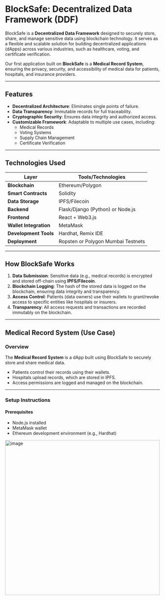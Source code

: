 # **BlockSafe: Decentralized Data Framework (DDF)**  

BlockSafe is a **Decentralized Data Framework** designed to securely store, share, and manage sensitive data using blockchain technology. It serves as a flexible and scalable solution for building decentralized applications (dApps) across various industries, such as healthcare, voting, and certificate verification.  

Our first application built on **BlockSafe** is a **Medical Record System**, ensuring the privacy, security, and accessibility of medical data for patients, hospitals, and insurance providers.

---

## **Features**
- **Decentralized Architecture**: Eliminates single points of failure.
- **Data Transparency**: Immutable records for full traceability.
- **Cryptographic Security**: Ensures data integrity and authorized access.
- **Customizable Framework**: Adaptable to multiple use cases, including:
  - Medical Records
  - Voting Systems
  - Supply Chain Management
  - Certificate Verification

---

## **Technologies Used**

| **Layer**              | **Tools/Technologies**                                                                            |
|------------------------|---------------------------------------------------------------------------------------------------|
| **Blockchain**         | Ethereum/Polygon                                                                                 |
| **Smart Contracts**    | Solidity                                                                                         |
| **Data Storage**       | IPFS/Filecoin                                                                                     |
| **Backend**            | Flask/Django (Python) or Node.js                                                                 |
| **Frontend**           | React + Web3.js                                                                                  |
| **Wallet Integration** | MetaMask                                                                                         |
| **Development Tools**  | Hardhat, Remix IDE                                                                               |
| **Deployment**         | Ropsten or Polygon Mumbai Testnets                                                               |

---

## **How BlockSafe Works**

1. **Data Submission**: Sensitive data (e.g., medical records) is encrypted and stored off-chain using **IPFS/Filecoin**.
2. **Blockchain Logging**: The hash of the stored data is logged on the blockchain, ensuring data integrity and transparency.
3. **Access Control**: Patients (data owners) use their wallets to grant/revoke access to specific entities like hospitals or insurers.
4. **Transparency**: All access requests and transactions are recorded immutably on the blockchain.

---

## **Medical Record System (Use Case)**

### **Overview**
The **Medical Record System** is a dApp built using BlockSafe to securely store and share medical data.  
- Patients control their records using their wallets.  
- Hospitals upload records, which are stored in IPFS.  
- Access permissions are logged and managed on the blockchain.

---

### **Setup Instructions**

#### **Prerequisites**
- Node.js installed  
- MetaMask wallet  
- Ethereum development environment (e.g., Hardhat)  


<img width="503" alt="image" src="https://github.com/user-attachments/assets/2a979bf4-9068-4dc0-beae-b002cde07930">

